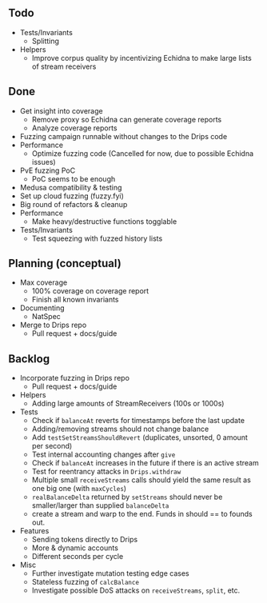 ## Todo
- Tests/Invariants
  - Splitting
- Helpers
  - Improve corpus quality by incentivizing Echidna to make large lists of stream receivers

## Done
- Get insight into coverage
  - Remove proxy so Echidna can generate coverage reports
  - Analyze coverage reports
- Fuzzing campaign runnable without changes to the Drips code
- Performance
  - Optimize fuzzing code (Cancelled for now, due to possible Echidna issues)
- PvE fuzzing PoC
  - PoC seems to be enough
- Medusa compatibility & testing
- Set up cloud fuzzing (fuzzy.fyi)
- Big round of refactors & cleanup
- Performance
  - Make heavy/destructive functions togglable
- Tests/Invariants
  - Test squeezing with fuzzed history lists

## Planning (conceptual)
- Max coverage
  - 100% coverage on coverage report
  - Finish all known invariants
- Documenting
  - NatSpec
- Merge to Drips repo
  - Pull request + docs/guide

## Backlog
- Incorporate fuzzing in Drips repo
	- Pull request + docs/guide
- Helpers
	- Adding large amounts of StreamReceivers (100s or 1000s)
- Tests
	- Check if `balanceAt` reverts for timestamps before the last update
	- Adding/removing streams should not change balance
	- Add `testSetStreamsShouldRevert` (duplicates, unsorted, 0 amount per second)
	- Test internal accounting changes after `give`
	- Check if `balanceAt` increases in the future if there is an active stream
	- Test for reentrancy attacks in `Drips.withdraw`
	- Multiple small `receiveStreams` calls should yield the same result as one big one (with `maxCycles`)
	- `realBalanceDelta` returned by `setStreams` should never be smaller/larger than supplied `balanceDelta`
	 - create a stream and warp to the end. Funds in should == to founds out.
- Features
	- Sending tokens directly to Drips
	- More & dynamic accounts
	- Different seconds per cycle
- Misc
	- Further investigate mutation testing edge cases
	- Stateless fuzzing of `calcBalance`
	- Investigate possible DoS attacks on `receiveStreams`,  `split`, etc.
